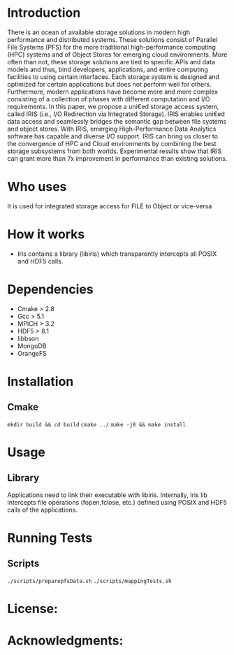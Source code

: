 
# Introduction

There is an ocean of available storage solutions in modern high performance and distributed systems. These solutions consist of Parallel File Systems (PFS) for the more traditional high-performance computing (HPC) systems and of Object Stores for emerging cloud environments. More often than not, these storage solutions are tied to specific APIs and data models and thus, bind developers, applications, and entire computing facilities to using certain interfaces. Each storage system is designed and optimized for certain applications but does not perform well for others. Furthermore, modern applications have become more and more complex consisting of a collection of phases with different computation and I/O requirements. In this paper, we propose a uni€ed storage access system, called IRIS (i.e., I/O Redirection via Integrated Storage). IRIS enables uni€ed data access and seamlessly bridges the semantic gap between file systems and object stores. With IRIS, emerging High-Performance Data Analytics software has capable and diverse I/O support. IRIS can bring us closer to the convergence of HPC and Cloud environments by combining the best storage subsystems from both worlds. Experimental results show that IRIS can grant more than 7x improvement in performance than existing solutions.

# Who uses

It is used for integrated storage access for FILE to Object or vice-versa

# How it works

- Iris contains a library (libiris) which transparently intercepts all POSIX and HDF5 calls.
    

# Dependencies

-   Cmake > 2.8
-   Gcc > 5.1
-   MPICH > 3.2
-   HDF5 > 8.1
-   libbson
-   MongoDB
-   OrangeFS
   

# Installation

## Cmake

`mkdir build && cd build`
`cmake ../`
`make -j8 && make install`

# Usage

## Library

Applications need to link their executable with libiris. Internally, Iris lib intercepts file operations (fopen,fclose, etc.) defined using POSIX and HDF5 calls of the applications.

# Running Tests

## Scripts

`./scripts/preparepfsData.sh`
`./scripts/mappingTests.sh`

# License:

# Acknowledgments: